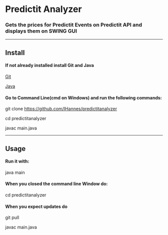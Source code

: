 <!--Headings-->
# **Predictit Analyzer**

### Gets the prices for Predictit Events on Predictit API and displays them on SWING GUI

___

## Install
#### If not already installed install Git and Java
[Git](https://git-scm.com/)

[Java](https://www.oracle.com/java/technologies/downloads/#jdk18)

#### Go to Command Line(cmd on Windows) and run the following commands:
git clone https://github.com/IHannes/predictitanalyzer

cd predictitanalyzer

javac main.java

___

## Usage
#### Run it with:
java main

#### When you closed the command line Window do:
cd predictitanalyzer

#### When you expect updates do
git pull

javac main.java
